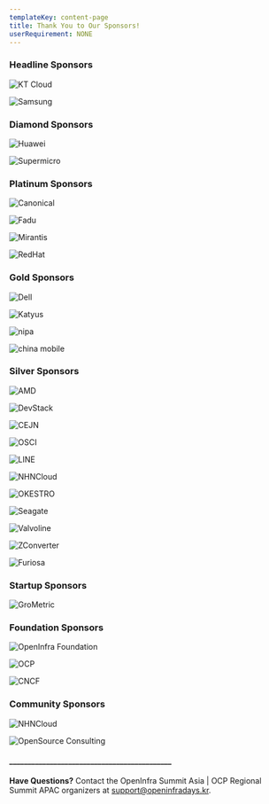 ```yaml
---
templateKey: content-page
title: Thank You to Our Sponsors!
userRequirement: NONE
---
```

### Headline Sponsors

<Grid>

![KT Cloud](ktcloud-lg.png)

![Samsung](samsung-lg.png)

</Grid>

### Diamond Sponsors

<Grid>

![Huawei](huawei-lg.png)

![Supermicro](supermicro-lg.png)

</Grid>

### Platinum Sponsors

<Grid>

![Canonical](canonical-lg.png)

![Fadu](fadu-lg.png)

![Mirantis](mirantis-sm-hrz.png)

![RedHat](redhat-lg.png)

</Grid>

### Gold Sponsors

<Grid>

![Dell](dellnew-lg.png)

![Katyus](kaytus-lg.png)

![nipa](nipa-lg.png)

![china mobile](65929fc466256d51-copy.png)

</Grid>

### Silver Sponsors

<Grid>

![AMD](amd-sm.jpg)

![DevStack](devstack-sm.png)

![CEJN](cejnsizeadjust.png)

![OSCI](opensourceconsultinglogo-sm.jpg)

![LINE](ly-sm.png)

![NHNCloud](nhn-sm.png)

![OKESTRO](okestro-sm.png)

![Seagate](seagate-sm.png)

![Valvoline](valvoline-sm.png)

![ZConverter](zconverter-sm.png)

![Furiosa](furiosa_ai_h_rgb_k.png)

</Grid>

### Startup Sponsors

<Grid>

![GroMetric](grometric-sm.png)

</Grid>

### Foundation Sponsors

<Grid>

![OpenInfra Foundation](openinfra-lg.png)

![OCP](ocplogo.png)

</Grid>

<Grid>

![CNCF](cncf-sm.png)

</Grid>

### Community Sponsors

<Grid>

![NHNCloud](nhn-sm.png)

![OpenSource Consulting](opensourceconsultinglogo-sm.jpg)

</Grid>

#### \_\_\_\_\_\_\_\_\_\_\_\_\_\_\_\_\_\_\_\_\_\_\_\_\_\_\_\_\_\_\_\_\_\_\_\_\_\_\_\_\_\_\_\_

**Have Questions?** Contact the OpenInfra Summit Asia | OCP Regional Summit APAC organizers at [support@openinfradays.kr](mailto:support@openinfradays.kr).
